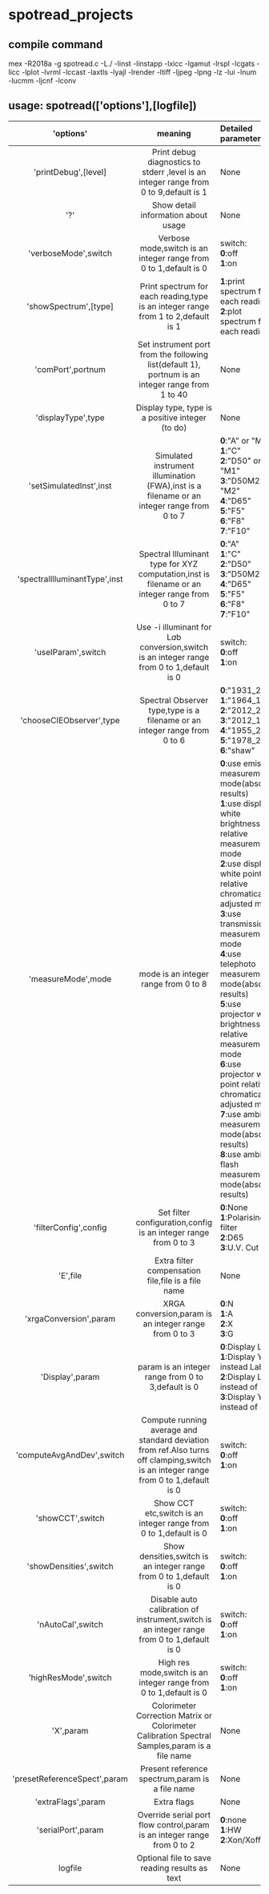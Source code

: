 # spotread_projects
## compile command
mex -R2018a -g spotread.c -L./ -linst -linstapp -lxicc -lgamut -lrspl -lcgats -licc -lplot -lvrml -lccast -laxtls -lyajl -lrender -ltiff -ljpeg -lpng -lz -lui -lnum -lucmm -ljcnf -lconv

## **usage: spotread(['options'],[logfile])**
|'options'|meaning|Detailed parameter|
|:-:|:-:|:-|
|'printDebug',[level]|Print debug diagnostics to stderr ,level is an integer range from 0 to 9,default is 1|None|
|'?'|Show detail information about usage|None|
|'verboseMode',switch|Verbose mode,switch is an integer range from 0 to 1,default is 0|switch:<br>**0**:off<br>**1**:on|
|'showSpectrum',[type]|Print spectrum for each reading,type is an integer range from 1 to 2,default is 1|**1**:print spectrum for each reading<br> **2**:plot spectrum for each reading|
|'comPort',portnum|Set instrument port from the following list(default 1), portnum is an integer range from 1 to 40|None|
|'displayType',type|Display type, type is a positive integer (to do)|None|
|'setSimulatedInst',inst|Simulated instrument illumination (FWA),inst is a filename or an integer range from 0 to 7|**0**:"A" or "M0"<br> **1**:"C"<br> **2**:"D50" or "M1"<br> **3**:"D50M2" or "M2"<br> **4**:"D65"<br> **5**:"F5"<br> **6**:"F8"<br> **7**:"F10"|
|'spectralIlluminantType',inst|Spectral Illuminant type for XYZ computation,inst is filename or an integer range from 0 to 7|**0**:"A"<br> **1**:"C"<br> **2**:"D50"<br> **3**:"D50M2"<br> **4**:"D65"<br> **5**:"F5"<br> **6**:"F8"<br> **7**:"F10"|
|'useIParam',switch|Use -i illuminant for L*a*b conversion,switch is an integer range from 0 to 1,default is 0|switch:<br>**0**:off<br>**1**:on|
|'chooseCIEObserver',type|Spectral Observer type,type is a filename or an integer range from 0 to 6|**0**:"1931_2"<br> **1**:"1964_10"<br> **2**:"2012_2"<br> **3**:"2012_10"<br> **4**:"1955_2"<br> **5**:"1978_2"<br> **6**:"shaw"|
|'measureMode',mode|mode is an integer range from 0 to 8|**0**:use emissive measurement mode(absolute results)<br> **1**:use display white brightness relative measurement mode<br> **2**:use display white point relative chromatically adjusted mode<br> **3**:use transmission measurement mode<br> **4**:use telephoto measurement mode(absolute results)<br> **5**:use projector white brightness relative measurement mode<br> **6**:use projector white point relative chromatically adjusted mode<br> **7**:use ambient measurement mode(absolute results)<br> **8**:use ambient flash measurement mode(absolute results)|
|'filterConfig',config|Set filter configuration,config is an integer range from 0 to 3|**0**:None<br> **1**:Polarising filter<br> **2**:D65<br> **3**:U.V. Cut|
|'E',file|Extra filter compensation file,file is a file name|None|
|'xrgaConversion',param|XRGA conversion,param is an integer range from 0 to 3|**0**:N<br> **1**:A<br> **2**:X<br> **3**:G|
|'Display',param|param is an integer range from 0 to 3,default is 0|**0**:Display Lab<br> **1**:Display Yxy instead Lab<br> **2**:Display Lch instead of Lab<br> **3**:Display Yuv instead of Lab|
|'computeAvgAndDev',switch|Compute running average and standard deviation from ref.Also turns off clamping,switch is an integer range from 0 to 1,default is 0|switch:<br>**0**:off<br>**1**:on|
|'showCCT',switch|Show CCT etc,switch is an integer range from 0 to 1,default is 0|switch:<br>**0**:off<br>**1**:on|
|'showDensities',switch|Show densities,switch is an integer range from 0 to 1,default is 0|switch:<br>**0**:off<br>**1**:on|
|'nAutoCal',switch|Disable auto calibration of instrument,switch is an integer range from 0 to 1,default is 0|switch:<br>**0**:off<br>**1**:on|
|'highResMode',switch|High res mode,switch is an integer range from 0 to 1,default is 0|switch:<br>**0**:off<br>**1**:on|
|'X',param|Colorimeter Correction Matrix or Colorimeter Calibration Spectral Samples,param is a file name|None|
|'presetReferenceSpect',param|Present reference spectrum,param is a file name|None|
|'extraFlags',param|Extra flags|None|
|'serialPort',param|Override serial port flow control,param is an integer range from 0 to 2|**0**:none<br> **1**:HW<br> **2**:Xon/Xoff|
|logfile|Optional file to save reading results as text|None|
